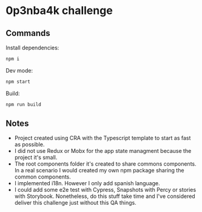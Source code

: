 # 0p3nba4k challenge

## Commands

Install dependencies:

```bash
npm i
```

Dev mode:

```bash
npm start
```

Build:

```bash
npm run build
```

## Notes

- Project created using CRA with the Typescript template to start as fast as possible.
- I did not use Redux or Mobx for the app state managment because the project it's small.
- The root components folder it's created to share commons components. In a real scenario I would created my own npm package sharing the common components.
- I implemented i18n. However I only add spanish language.
- I could add some e2e test with Cypress, Snapshots with Percy or stories with Storybook. Nonetheless, do this stuff take time and I've considered deliver this challenge just without this QA things.
